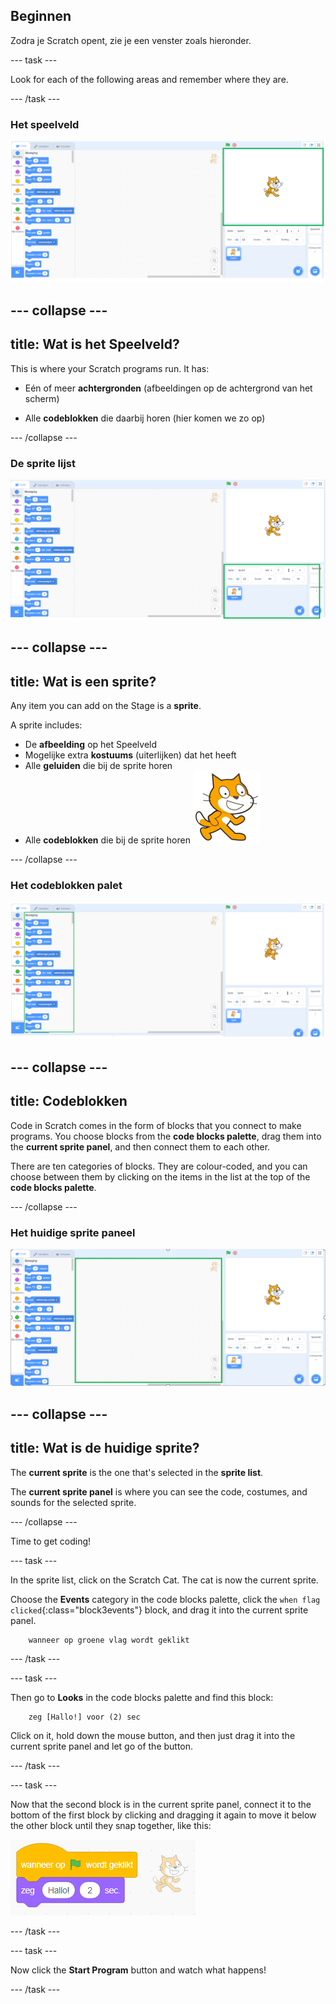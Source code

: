 ## Beginnen

Zodra je Scratch opent, zie je een venster zoals hieronder.

\--- task \---

Look for each of the following areas and remember where they are.

\--- /task \---

### Het speelveld

![Scratch window with the stage highlighted](images/hlStage.png)

## \--- collapse \---

## title: Wat is het Speelveld?

This is where your Scratch programs run. It has:

* Eén of meer **achtergronden** \(afbeeldingen op de achtergrond van het scherm\)

* Alle **codeblokken** die daarbij horen \(hier komen we zo op\)

\--- /collapse \---

### De sprite lijst

![Scratch window with the sprite list highlighted](images/hlSpriteList.png)

## \--- collapse \---

## title: Wat is een sprite?

Any item you can add on the Stage is a **sprite**.

A sprite includes:

* De **afbeelding** op het Speelveld
* Mogelijke extra **kostuums** \(uiterlijken\) dat het heeft
* Alle **geluiden** die bij de sprite horen
* Alle **codeblokken** die bij de sprite horen ![](images/setup2.png)

\--- /collapse \---

### Het codeblokken palet

![Scratch window with the blocks pallet highlighted](images/hlBlocksPalette.png)

## \--- collapse \---

## title: Codeblokken

Code in Scratch comes in the form of blocks that you connect to make programs. You choose blocks from the **code blocks palette**, drag them into the **current sprite panel**, and then connect them to each other.

There are ten categories of blocks. They are colour-coded, and you can choose between them by clicking on the items in the list at the top of the **code blocks palette**.

\--- /collapse \---

### Het huidige sprite paneel

![Scratch window with the current sprite panel highlighted](images/hlCurrentSpritePanel.png)

## \--- collapse \---

## title: Wat is de huidige sprite?

The **current sprite** is the one that's selected in the **sprite list**.

The **current sprite panel** is where you can see the code, costumes, and sounds for the selected sprite.

\--- /collapse \---

Time to get coding!

\--- task \---

In the sprite list, click on the Scratch Cat. The cat is now the current sprite.

Choose the **Events** category in the code blocks palette, click the `when flag clicked`{:class="block3events"} block, and drag it into the current sprite panel.

```blocks3
    wanneer op groene vlag wordt geklikt
```

\--- /task \---

\--- task \---

Then go to **Looks** in the code blocks palette and find this block:

```blocks3
    zeg [Hallo!] voor (2) sec
```

Click on it, hold down the mouse button, and then just drag it into the current sprite panel and let go of the button.

\--- /task \---

\--- task \---

Now that the second block is in the current sprite panel, connect it to the bottom of the first block by clicking and dragging it again to move it below the other block until they snap together, like this:

![](images/setup3.png)

\--- /task \---

\--- task \---

Now click the **Start Program** button and watch what happens!

\--- /task \---